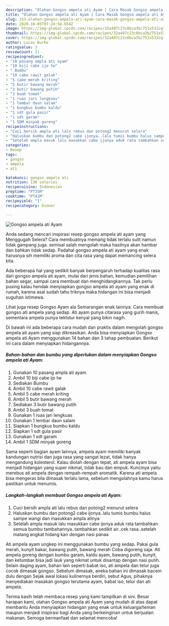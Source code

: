 ```yaml
---
description: "Olahan Gongso ampela ati Ayam | Cara Masak Gongso ampela ati Ayam Yang Mudah Dan Praktis"
title: "Olahan Gongso ampela ati Ayam | Cara Masak Gongso ampela ati Ayam Yang Mudah Dan Praktis"
slug: 153-olahan-gongso-ampela-ati-ayam-cara-masak-gongso-ampela-ati-ayam-yang-mudah-dan-praktis
date: 2020-10-05T07:24:54.654Z
image: https://img-global.cpcdn.com/recipes/32a497c23c0bca3b/751x532cq70/gongso-ampela-ati-ayam-foto-resep-utama.jpg
thumbnail: https://img-global.cpcdn.com/recipes/32a497c23c0bca3b/751x532cq70/gongso-ampela-ati-ayam-foto-resep-utama.jpg
cover: https://img-global.cpcdn.com/recipes/32a497c23c0bca3b/751x532cq70/gongso-ampela-ati-ayam-foto-resep-utama.jpg
author: Lucas Burke
ratingvalue: 3
reviewcount: 11
recipeingredient:
- "10 pasang ampla ati ayam"
- "10 biji cabe ijo tw"
- " Bumbu"
- "10 cabe rawit galak"
- "5 cabe merah kriting"
- "5 butir bawang merah"
- "3 butir bawang putih"
- "3 buah tomat"
- "1 ruas jari lengkuas"
- "1 lembar daun salam"
- "1 bungkus bumbu kaldu"
- "1 sdt gula pasir"
- "1 sdt garam"
- "1 SDM minyak goreng"
recipeinstructions:
- "Cuci bersih ampla ati lalu rebus dan potong2 menurut selera"
- "Haluskan bumbu dan potong2 cabe ijonya..lalu tumis bumbu halus sampe wangi dan masukkan ampla atinya"
- "Setelah ampla masuk lalu masukkan cabe ijonya aduk rata tambahkan semua bumbu tambahannya..tambahkan sedikit air..cek rasa..setelah matang angkat hidang kan dengan nasi panaa"
categories:
- Resep
tags:
- gongso
- ampela
- ati

katakunci: gongso ampela ati 
nutrition: 130 calories
recipecuisine: Indonesian
preptime: "PT35M"
cooktime: "PT41M"
recipeyield: "1"
recipecategory: Dinner

---
```



![Gongso ampela ati Ayam](https://img-global.cpcdn.com/recipes/32a497c23c0bca3b/751x532cq70/gongso-ampela-ati-ayam-foto-resep-utama.jpg)

Anda sedang mencari inspirasi resep gongso ampela ati ayam yang Menggugah Selera? Cara membuatnya memang tidak terlalu sulit namun tidak gampang juga. semisal salah mengolah maka hasilnya akan hambar dan bahkan tidak sedap. Padahal gongso ampela ati ayam yang enak harusnya sih memiliki aroma dan cita rasa yang dapat memancing selera kita.

Ada beberapa hal yang sedikit banyak berpengaruh terhadap kualitas rasa dari gongso ampela ati ayam, mulai dari jenis bahan, kemudian pemilihan bahan segar, sampai cara membuat dan menghidangkannya. Tak perlu pusing kalau hendak menyiapkan gongso ampela ati ayam yang enak di rumah, karena asal sudah tahu triknya maka hidangan ini bisa menjadi suguhan istimewa.

Lihat juga resep Gongso Ayam ala Semarangan enak lainnya. Cara membuat gongso ati ampela yang sedap. Ati ayam punya citarasa yang gurih manis, sementara ampela punya tektstur kenyal yang bikin nagih.


Di bawah ini ada beberapa cara mudah dan praktis dalam mengolah gongso ampela ati ayam yang siap dikreasikan. Anda bisa menyiapkan Gongso ampela ati Ayam menggunakan 14 bahan dan 3 tahap pembuatan. Berikut ini cara dalam menyiapkan hidangannya.

<!--inarticleads1-->

##### Bahan-bahan dan bumbu yang diperlukan dalam menyiapkan Gongso ampela ati Ayam:

1. Gunakan 10 pasang ampla ati ayam
1. Ambil 10 biji cabe ijo tw
1. Sediakan  Bumbu
1. Ambil 10 cabe rawit galak
1. Ambil 5 cabe merah kriting
1. Ambil 5 butir bawang merah
1. Sediakan 3 butir bawang putih
1. Ambil 3 buah tomat
1. Gunakan 1 ruas jari lengkuas
1. Gunakan 1 lembar daun salam
1. Siapkan 1 bungkus bumbu kaldu
1. Siapkan 1 sdt gula pasir
1. Gunakan 1 sdt garam
1. Ambil 1 SDM minyak goreng


Sama seperti bagian ayam lainnya, ampela ayam memiliki banyak kandungan nutrisi dan juga rasa yang sangat lezat, tidak hanya mengandung kolesterol. Kalau diolah dengan tepat, ati ampela ayam bisa menjadi hidangan yang super nikmat, tidak bau dan empuk. Kuncinya yaitu merebus ati ampela dengan rempah-rempah aromatik. Karena ati ampela bisa mengeras bila dimasak terlalu lama, sebelum mengolahnya kamu harus pastikan untuk menumis. 

<!--inarticleads2-->

##### Langkah-langkah membuat Gongso ampela ati Ayam:

1. Cuci bersih ampla ati lalu rebus dan potong2 menurut selera
1. Haluskan bumbu dan potong2 cabe ijonya..lalu tumis bumbu halus sampe wangi dan masukkan ampla atinya
1. Setelah ampla masuk lalu masukkan cabe ijonya aduk rata tambahkan semua bumbu tambahannya..tambahkan sedikit air..cek rasa..setelah matang angkat hidang kan dengan nasi panaa


Ati ampela ayam ungkep ini menggunakan bumbu yang sedap. Pakai gula merah, kunyit bakar, bawang putih, bawang merah Coba digoreng saja. Ati ampela goreng dengan bumbu garam, kaldu ayam, bawang putih, kunyit, dan ketumbar bisa jadi lauk yang nikmat untuk disantap dengan nasi putih. Selain daging ayam, bahan lain seperti babat iso, ati ampela dan telur juga cocok dimasak gongso. Sebelum dimasak, aneka bahan ini dimasak bacem dulu dengan Sejak awal lokasi kulinernya berdiri, sebut Agus, pihaknya menyediakan masakan gongso terutama ayam, babat iso, telur dan ati ampela. 

Terima kasih telah membaca resep yang kami tampilkan di sini. Besar harapan kami, olahan Gongso ampela ati Ayam yang mudah di atas dapat membantu Anda menyiapkan hidangan yang enak untuk keluarga/teman maupun menjadi inspirasi bagi Anda yang berkeinginan untuk berjualan makanan. Semoga bermanfaat dan selamat mencoba!

